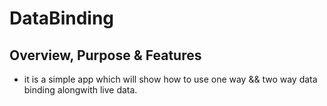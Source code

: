 # DataBinding

## Overview, Purpose & Features
- it is a simple app which will show how to use one way && two way data binding alongwith live data.


